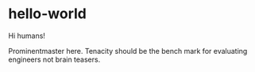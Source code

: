# hello-world

Hi humans!

Prominentmaster here. Tenacity should be the bench mark for evaluating engineers not brain teasers.
